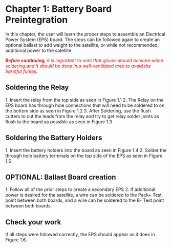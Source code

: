 # Chapter 1: Battery Board Preintegration
In this chapter, the user will learn the proper steps to assemble an Electrical Power System (EPS) board. The steps can be followed again to create an optional ballast to add weight to the satellite, or while not recommended, additional power to the satellite.

<span style="color:red">***Before continuing**, it is important to note that gloves should be worn when soldering and it should be done in a well-ventilated area to avoid the harmful fumes.*</span>


## Soldering the Relay
<div class="result" markdown>
1. Insert the relay from the top side as seen in Figure 1.1
2. The Relay on the EPS board has through hole connections that will need to be soldered to on the bottom side as seen in Figure 1.2
3. After Soldering, use the flush cutters to cut the leads from the relay and try to get relay solder joints as flush to the board as possible as seen in Figure 1.3
</div>

## Soldering the Battery Holders
<div class="result" markdown>
1. Insert the battery holders into the board as seen in Figure 1.4
2. Solder the through hole battery terminals on the top side of the EPS as seen in Figure 1.5
</div>

## **OPTIONAL**: Ballast Board creation
<div class="result" markdown>
1. Follow all of the prior steps to create a secondary EPS
2. If additional power is desired for the satellite, a wire can be soldered to the Pack+ Test point between both boards, and a wire can be soldered to the B- Test point between both boards.
</div>

## Check your work
If all steps were followed correctly, the EPS should appear as it does in Figure 1.6.